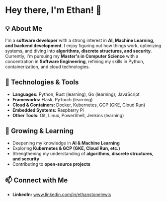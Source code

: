 # Hey there, I'm Ethan! 👋

## 💡 About Me
I'm a **software developer** with a strong interest in **AI, Machine Learning, and backend development**. I enjoy figuring out how things work, optimizing systems, and diving into **algorithms, discrete structures, and security**. Currently, I'm pursuing my **Master's in Computer Science** with a concentration in **Software Engineering**, refining my skills in Python, containerization, and cloud technologies.

## 🔧 Technologies & Tools
- **Languages:** Python, Rust (learning), Go (learning), JavaScript
- **Frameworks:** Flask, PyTorch (learning)
- **Cloud & Containers:** Docker, Kubernetes, GCP (GKE, Cloud Run)
- **Embedded Systems:** Raspberry Pi
- **Other Tools:** Git, Linux, PowerShell, Jenkins (learning)

## 🌿 Growing & Learning
- Deepening my knowledge in **AI & Machine Learning**
- Exploring **Kubernetes & GCP (GKE, Cloud Run, etc.)**
- Strengthening my understanding of **algorithms, discrete structures, and security**
- Contributing to **open-source projects**

## 📫 Connect with Me
- **LinkedIn:** www.linkedin.com/in/ethanstonelewis











